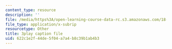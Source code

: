 ```yaml
---
content_type: resource
description: ''
file: /media/https%3A/open-learning-course-data-rc.s3.amazonaws.com/18-02sc-multivariable-calculus-fall-2010/622c1e2f44de5f04a7a4b8c39b1ab4b3_P6fOgkC5kvc.vtt
file_type: application/x-subrip
resourcetype: Other
title: 3play caption file
uid: 622c1e2f-44de-5f04-a7a4-b8c39b1ab4b3
---
```

